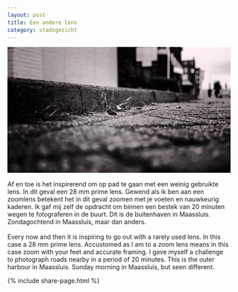 ```yaml
---
layout: post
title: Een andere lens
category: stadsgezicht
---
```



![verlaten](/images/verlaten.jpg)


Af en toe is het inspirerend om op pad te gaan met een weinig gebruikte lens. In dit geval een 28 mm prime lens. Gewend als ik ben aan een zoomlens betekent het in dit geval zoomen met je voeten en nauwkeurig kaderen. Ik gaf mij zelf de opdracht om binnen een bestek van 20 minuten wegen te fotograferen in de buurt. Dit is de buitenhaven in Maassluis. Zondagochtend in Maassluis, maar dan anders. 
<br><br>
Every now and then it is inspiring to go out with a rarely used lens. In this case a 28 mm prime lens. Accustomed as I am to a zoom lens means in this case zoom with your feet and accurate framing. I gave myself a challenge to photograph roads nearby in a period of 20 minutes. This is the outer harbour in Maassluis. Sunday morning in Maassluis, but seen different.

{% include share-page.html %}